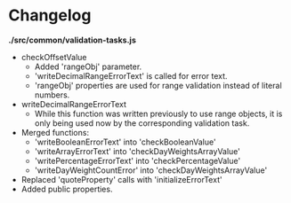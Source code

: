 # Changelog

**./src/common/validation-tasks.js**
* checkOffsetValue
	* Added 'rangeObj' parameter.
	* 'writeDecimalRangeErrorText' is called for error text.
	* 'rangeObj' properties are used for range validation instead of literal numbers.
* writeDecimalRangeErrorText
	* While this function was written previously to use range objects, it is only being used now by the corresponding validation task.
* Merged functions:
	* 'writeBooleanErrorText' into 'checkBooleanValue'
	* 'writeArrayErrorText' into 'checkDayWeightsArrayValue'
	* 'writePercentageErrorText' into 'checkPercentageValue'
	* 'writeDayWeightCountError' into 'checkDayWeightsArrayValue'
* Replaced 'quoteProperty' calls with 'initializeErrorText'
* Added public properties.
